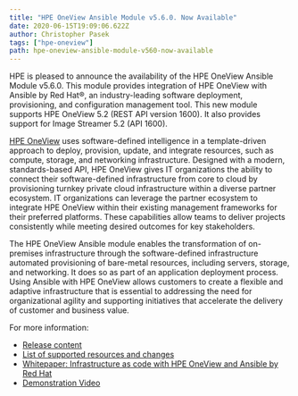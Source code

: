 ```yaml
---
title: "HPE OneView Ansible Module v5.6.0. Now Available"
date: 2020-06-15T19:09:06.622Z
author: Christopher Pasek 
tags: ["hpe-oneview"]
path: hpe-oneview-ansible-module-v560-now-available
---
```

HPE is pleased to announce the availability of the HPE OneView Ansible Module v5.6.0. This module provides integration of HPE OneView with Ansible by Red Hat®, an industry-leading software deployment, provisioning, and configuration management tool. This new module supports HPE OneView 5.2 (REST API version 1600). It also provides support for Image Streamer 5.2 (API 1600).  

[HPE OneView](https://www.hpe.com/us/en/integrated-systems/software.html) uses software-defined intelligence in a template-driven approach to deploy, provision, update, and integrate resources, such as compute, storage, and networking infrastructure. Designed with a modern, standards-based API, HPE OneView gives IT organizations the ability to connect their software-defined infrastructure from core to cloud by provisioning turnkey private cloud infrastructure within a diverse partner ecosystem. IT organizations can leverage the partner ecosystem to integrate HPE OneView within their existing management frameworks for their preferred platforms. These capabilities allow teams to deliver projects consistently while meeting desired outcomes for key stakeholders.  

The HPE OneView Ansible module enables the transformation of on-premises infrastructure through the software-defined infrastructure automated provisioning of bare-metal resources, including servers, storage, and networking. It does so as part of an application deployment process. Using Ansible with HPE OneView allows customers to create a flexible and adaptive infrastructure that is essential to addressing the need for organizational agility and supporting initiatives that accelerate the delivery of customer and business value.

For more information:

* [Release content](https://github.com/HewlettPackard/oneview-ansible/releases/tag/v5.6.0)  
* [List of supported resources and changes](https://github.com/HewlettPackard/oneview-ansible/blob/master/CHANGELOG.md)  
* [Whitepaper: Infrastructure as code with HPE OneView and Ansible by Red Hat](https://github.com/HewlettPackard/oneview-ansible-samples/blob/master/infrastructure-as-code/infrastructure-as-code.md)  
* [Demonstration Video](https://www.hpe.com/h22228/video-gallery/us/en/700000796/EN/US/7f333bd5-49f8-4a91-9891-a66554ea402c/demo-video-ansible-integration-with-hpe-oneview/video?lang=en-US)  


